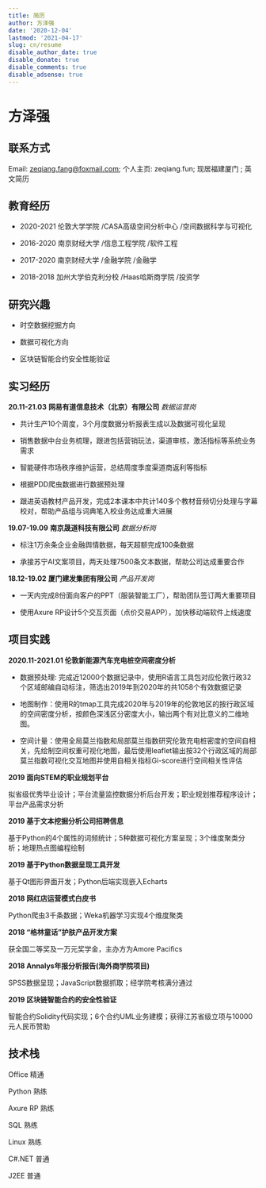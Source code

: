 ```yaml
---
title: 简历
author: 方泽强
date: '2020-12-04'
lastmod: '2021-04-17'
slug: cn/resume
disable_author_date: true
disable_donate: true
disable_comments: true
disable_adsense: true
---
```


# 方泽强

## 联系方式

Email: zeqiang.fang@foxmail.com; 个人主页: zeqiang.fun; 现居福建厦门 ; 英文简历

## 教育经历

- 2020-2021 伦敦大学学院 /CASA高级空间分析中心 /空间数据科学与可视化

- 2016-2020 南京财经大学 /信息工程学院 /软件工程

- 2017-2020 南京财经大学 /金融学院 /金融学

- 2018-2018 加州大学伯克利分校 /Haas哈斯商学院 /投资学

## 研究兴趣

- 时空数据挖掘方向

- 数据可视化方向

- 区块链智能合约安全性能验证

## 实习经历

**20.11-21.03** **网易有道信息技术（北京）有限公司** _数据运营岗_

- 共计生产10个周度，3个月度数据分析报表生成以及数据可视化呈现

- 销售数据中台业务梳理，跟进包括营销玩法，渠道审核，激活指标等系统业务需求

- 智能硬件市场秩序维护运营，总结周度季度渠道商返利等指标

- 根据PDD爬虫数据进行数据预处理

- 跟进英语教材产品开发，完成2本课本中共计140多个教材音频切分处理与字幕校对，帮助产品组与词典笔入校业务达成重大进展

**19.07-19.09** **南京晟道科技有限公司** _数据分析岗_

- 标注1万余条企业金融舆情数据，每天超额完成100条数据

- 承接苏宁AI文案项目，两天处理7500条文本数据，帮助公司达成重要合作

**18.12-19.02** **厦门建发集团有限公司** _产品开发岗_

- 一天内完成8份面向客户的PPT（服装智能工厂），帮助团队签订两大重要项目

- 使用Axure RP设计5个交互页面（点价交易APP），加快移动端软件上线速度

## 项目实践

**2020.11-2021.01 伦敦新能源汽车充电桩空间密度分析**

- 数据预处理: 完成近12000个数据记录中，使用R语言工具包对应伦敦行政32个区域邮编自动标注，筛选出2019年到2020年的共1058个有效数据记录

- 地图制作：使用R的tmap工具完成2020年与2019年的伦敦地区的按行政区域的空间密度分析，按颜色深浅区分密度大小，输出两个有对比意义的二维地图。

- 空间计量：使用全局莫兰指数和局部莫兰指数研究伦敦充电桩密度的空间自相关，先绘制空间权重可视化地图，最后使用leaflet输出按32个行政区域的局部莫兰指数可视化交互地图并使用自相关指标Gi-score进行空间相关性评估

**2019 面向STEM的职业规划平台**

拟省级优秀毕业设计；平台流量监控数据分析后台开发；职业规划推荐程序设计；平台产品需求分析

**2019 基于文本挖掘分析公司招聘信息**

基于Python的4个属性的词频统计；5种数据可视化方案呈现；3个维度聚类分析；地理热点图编程绘制

**2019 基于Python数据呈现工具开发**

基于Qt图形界面开发；Python后端实现嵌入Echarts

**2018 网红店运营模式白皮书**

Python爬虫3千条数据；Weka机器学习实现4个维度聚类

**2018 “格林童话”护肤产品开发方案**

获全国二等奖及一万元奖学金，主办方为Amore Pacifics

**2018 Annalys年报分析报告(海外商学院项目)**

SPSS数据呈现；JavaScript数据抓取；经学院考核满分通过

**2019 区块链智能合约的安全性验证**

智能合约Solidity代码实现；6个合约UML业务建模；获得江苏省级立项与10000元人民币赞助

## 技术栈

Office 精通

Python 熟练

Axure RP 熟练

SQL 熟练

Linux 熟练

C#.NET 普通

J2EE 普通


